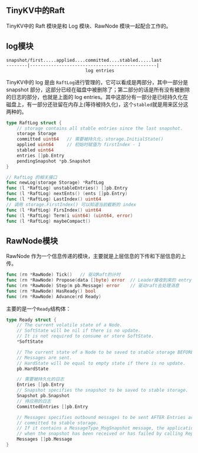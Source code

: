## TinyKV中的Raft

TinyKV中的 Raft 模块是和 Log 模块、RawNode 模块一起配合工作的。



## log模块

```
snapshot/first.....applied....committed....stabled.....last
--------|------------------------------------------------|
	                          log entries
```

TinyKV中的 log 是由 `RaftLog`进行管理的，它可以看成是两部分，其中一部分是 snapshot 部分，这部分已经在磁盘中被删除了；第二部分的话是所有没有被删除的日志的部分，也就是上面的 log entries。其中这部分有一部分是已经持久化在磁盘上，有一部分还驻留在内存上(等待被持久化)，这个`stabled`就是用来区分这两种的。

```go
type RaftLog struct {
	// storage contains all stable entries since the last snapshot.
	storage Storage
	committed uint64   // 需要被持久化，storage.InitialState()
	applied uint64     // 初始时赋值为 firstIndex - 1
	stabled uint64     
	entries []pb.Entry
	pendingSnapshot *pb.Snapshot
}

// RaftLog 的相关接口
func newLog(storage Storage) *RaftLog
func (l *RaftLog) unstableEntries() []pb.Entry
func (l *RaftLog) nextEnts() (ents []pb.Entry)
func (l *RaftLog) LastIndex() uint64
// 调用 storage.FirstIndex() 可以知道当前截断的 index
func (l *RaftLog) FirsIndex() uint64
func (l *RaftLog) Term(i uint64) (uint64, error)
func (l *RaftLog) maybeCompact()
```



## RawNode模块

RawNode 作为一个信息传递的模块，主要就是上层信息的下传和下层信息的上传。

```go
func (rn *RawNode) Tick()   // 驱动Raft的计时
func (rn *RawNode) Propose(data []byte) error  // Leader接收到来的 entry,并把它放入日志,向其他成员同步
func (rn *RawNode) Step(m pb.Message) error    // 驱动raft去处理消息
func (rn *RawNode) HasReady() bool
func (rn *RawNode) Advance(rd Ready)
```

主要的是一个`Ready`结构体：

```go
type Ready struct {
	// The current volatile state of a Node.
	// SoftState will be nil if there is no update.
	// It is not required to consume or store SoftState.
	*SoftState

	// The current state of a Node to be saved to stable storage BEFORE
	// Messages are sent.
	// HardState will be equal to empty state if there is no update.
	pb.HardState

	// 需要被持久化的日志
	Entries []pb.Entry
	// Snapshot specifies the snapshot to be saved to stable storage.
	Snapshot pb.Snapshot
	// 待应用的日志
	CommittedEntries []pb.Entry

	// Messages specifies outbound messages to be sent AFTER Entries are
	// committed to stable storage.
	// If it contains a MessageType_MsgSnapshot message, the application MUST report back to raft
	// when the snapshot has been received or has failed by calling ReportSnapshot.
	Messages []pb.Message
}
```

